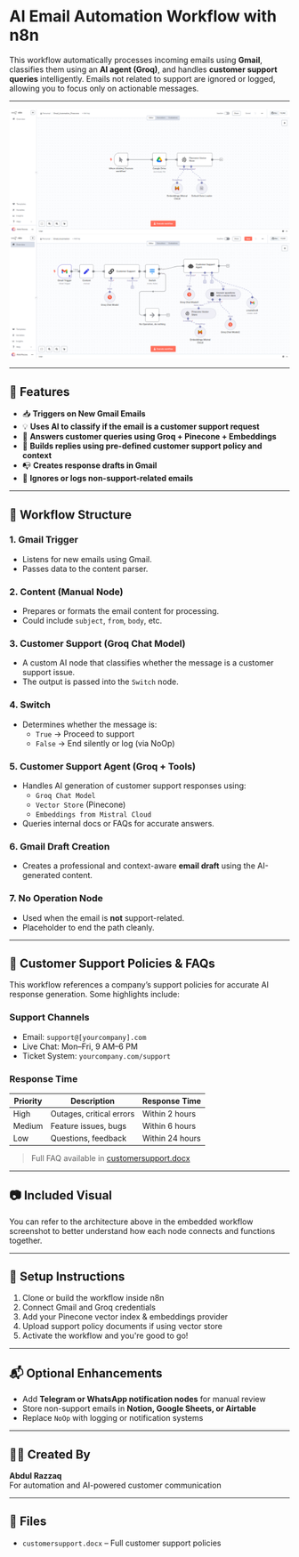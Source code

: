 # AI Email Automation Workflow with n8n


This workflow automatically processes incoming emails using **Gmail**, classifies them using an **AI agent (Groq)**, and handles **customer support queries** intelligently. Emails not related to support are ignored or logged, allowing you to focus only on actionable messages.

---
<img src="https://github.com/razzaq-99/customersupport_email_automation/blob/master/email_automation_pinecone.png" alt="n8n Workflow Screenshot">


<img src="https://github.com/razzaq-99/customersupport_email_automation/blob/master/customersupport_email_automation.png" alt="n8n Workflow Screenshot">

---
## 📌 Features

- 📥 **Triggers on New Gmail Emails**
- 💡 **Uses AI to classify if the email is a customer support request**
- 🤖 **Answers customer queries using Groq + Pinecone + Embeddings**
- 🧠 **Builds replies using pre-defined customer support policy and context**
- 📭 **Creates response drafts in Gmail**
- 🚫 **Ignores or logs non-support-related emails**

---

## 🔧 Workflow Structure

### 1. **Gmail Trigger**
- Listens for new emails using Gmail.
- Passes data to the content parser.

### 2. **Content (Manual Node)**
- Prepares or formats the email content for processing.
- Could include `subject`, `from`, `body`, etc.

### 3. **Customer Support (Groq Chat Model)**
- A custom AI node that classifies whether the message is a customer support issue.
- The output is passed into the `Switch` node.

### 4. **Switch**
- Determines whether the message is:
  - `True` → Proceed to support
  - `False` → End silently or log (via NoOp)

### 5. **Customer Support Agent (Groq + Tools)**
- Handles AI generation of customer support responses using:
  - `Groq Chat Model`
  - `Vector Store` (Pinecone)
  - `Embeddings from Mistral Cloud`
- Queries internal docs or FAQs for accurate answers.

### 6. **Gmail Draft Creation**
- Creates a professional and context-aware **email draft** using the AI-generated content.

### 7. **No Operation Node**
- Used when the email is **not** support-related.
- Placeholder to end the path cleanly.

---

## 📄 Customer Support Policies & FAQs

This workflow references a company’s support policies for accurate AI response generation. Some highlights include:

### Support Channels
- Email: `support@[yourcompany].com`
- Live Chat: Mon–Fri, 9 AM–6 PM
- Ticket System: `yourcompany.com/support`

### Response Time
| Priority | Description                 | Response Time    |
|----------|-----------------------------|------------------|
| High     | Outages, critical errors    | Within 2 hours   |
| Medium   | Feature issues, bugs        | Within 6 hours   |
| Low      | Questions, feedback         | Within 24 hours  |

> Full FAQ available in [customersupport.docx](./customersupport.docx)

---

## 📷 Included Visual

You can refer to the architecture above in the embedded workflow screenshot to better understand how each node connects and functions together.

---

## 🚀 Setup Instructions

1. Clone or build the workflow inside n8n
2. Connect Gmail and Groq credentials
3. Add your Pinecone vector index & embeddings provider
4. Upload support policy documents if using vector store
5. Activate the workflow and you're good to go!

---

## 📬 Optional Enhancements

- Add **Telegram or WhatsApp notification nodes** for manual review
- Store non-support emails in **Notion, Google Sheets, or Airtable**
- Replace `NoOp` with logging or notification systems

---

## 👨‍💻 Created By

**Abdul Razzaq**  
For automation and AI-powered customer communication

---

## 📎 Files

- `customersupport.docx` – Full customer support policies


